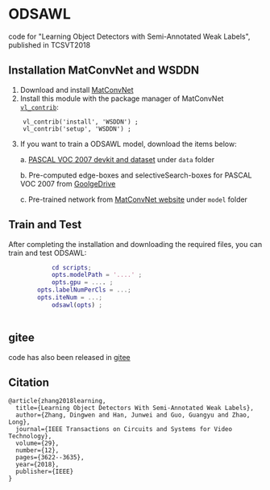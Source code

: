# ODSAWL
code for "Learning Object Detectors with Semi-Annotated Weak Labels", published in TCSVT2018


## Installation MatConvNet and WSDDN
1. Download and install [MatConvNet](http://www.vlfeat.org/matconvnet/install/)
2. Install this module with the package manager of MatConvNet [`vl_contrib`](http://www.vlfeat.org/matconvnet/mfiles/vl_contrib/#notes):

```
    vl_contrib('install', 'WSDDN') ;
    vl_contrib('setup', 'WSDDN') ;
```

3. If you want to train a ODSAWL model, download the items below:

    a.  [PASCAL VOC 2007 devkit and dataset](http://host.robots.ox.ac.uk/pascal/VOC/) under `data` folder

    b.  Pre-computed edge-boxes and selectiveSearch-boxes for PASCAL VOC 2007 from [GoolgeDrive](https://drive.google.com/drive/folders/1WXxErFMjZ013xpSfjQWJMVZYt5dpYbNB?usp=sharing)
    
    c. Pre-trained network from [MatConvNet website](http://www.vlfeat.org/matconvnet/models) under `model` folder

## Train and Test

After completing the installation and downloading the required files, you can train and test ODSAWL:

```matlab
            cd scripts;
            opts.modelPath = '....' ;
            opts.gpu = .... ;
	    opts.labelNumPerCls = ...;
	    opts.iteNum = ...;
            odsawl(opts) ;
                        
```
## gitee
code has also been released in [gitee](https://gitee.com/gyguo95/ODSAWL)
## Citation
```
@article{zhang2018learning,
  title={Learning Object Detectors With Semi-Annotated Weak Labels},
  author={Zhang, Dingwen and Han, Junwei and Guo, Guangyu and Zhao, Long},
  journal={IEEE Transactions on Circuits and Systems for Video Technology},
  volume={29},
  number={12},
  pages={3622--3635},
  year={2018},
  publisher={IEEE}
}
```
